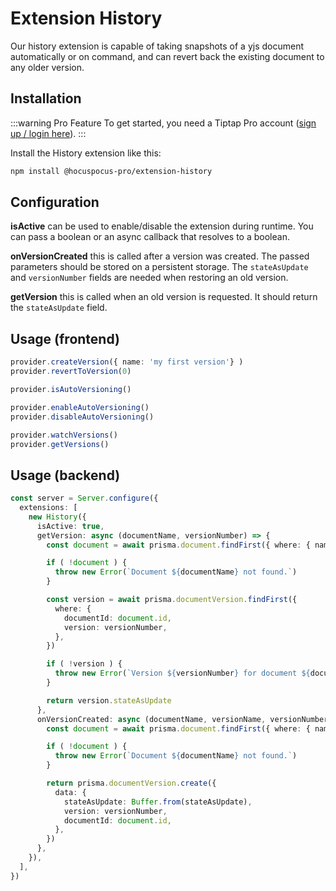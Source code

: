 # Extension History

Our history extension is capable of taking snapshots of a yjs document automatically or on command,
and can revert back the existing document to any older version.

## Installation

:::warning Pro Feature
To get started, you need a Tiptap Pro account ([sign up / login here](https://tiptap.dev/pro)).
:::

Install the History extension like this:

```bash
npm install @hocuspocus-pro/extension-history
```

## Configuration

**isActive** can be used to enable/disable the extension during runtime. You can pass a boolean or an async callback that resolves to a boolean.

**onVersionCreated** this is called after a version was created. The passed parameters should be stored on a persistent storage. The `stateAsUpdate` and `versionNumber` fields are needed when restoring an old version.

**getVersion** this is called when an old version is requested. It should return the `stateAsUpdate` field.

## Usage (frontend)

```typescript
provider.createVersion({ name: 'my first version'} )
provider.revertToVersion(0)

provider.isAutoVersioning()

provider.enableAutoVersioning()
provider.disableAutoVersioning()

provider.watchVersions()
provider.getVersions()
```


## Usage (backend)
```typescript
const server = Server.configure({
  extensions: [
    new History({
      isActive: true,
      getVersion: async (documentName, versionNumber) => {
        const document = await prisma.document.findFirst({ where: { name: documentName } })

        if ( !document ) {
          throw new Error(`Document ${documentName} not found.`)
        }

        const version = await prisma.documentVersion.findFirst({
          where: {
            documentId: document.id,
            version: versionNumber,
          },
        })

        if ( !version ) {
          throw new Error(`Version ${versionNumber} for document ${documentName} not found.`)
        }

        return version.stateAsUpdate
      },
      onVersionCreated: async (documentName, versionName, versionNumber, stateAsUpdate) => {
        const document = await prisma.document.findFirst({ where: { name: documentName } })

        if ( !document ) {
          throw new Error(`Document ${documentName} not found.`)
        }

        return prisma.documentVersion.create({
          data: {
            stateAsUpdate: Buffer.from(stateAsUpdate),
            version: versionNumber,
            documentId: document.id,
          },
        })
      },
    }),
  ],
})
```
